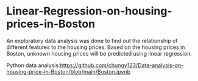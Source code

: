 # Linear-Regression-on-housing-prices-in-Boston
An exploratory data analysis was done to find out the relationship of different features to the housing prices. Based on the housing prices in Boston, unknown housing prices will be predicted using linear regression.

Python data analysis:https://github.com/chungy123/Data-analysis-on-housing-price-in-Boston/blob/main/Boston.ipynb
